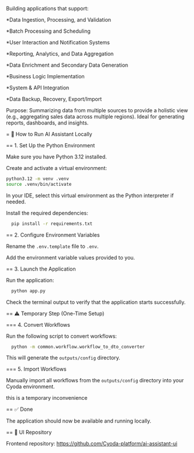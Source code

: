 Building applications that support:

*Data Ingestion, Processing, and Validation

*Batch Processing and Scheduling

*User Interaction and Notification Systems

*Reporting, Analytics, and Data Aggregation

*Data Enrichment and Secondary Data Generation

*Business Logic Implementation

*System & API Integration

*Data Backup, Recovery, Export/Import


Purpose:
Summarizing data from multiple sources to provide a holistic view (e.g., aggregating sales data across multiple regions).
Ideal for generating reports, dashboards, and insights.


= 🧠 How to Run AI Assistant Locally

== 1. Set Up the Python Environment

Make sure you have Python 3.12 installed.

Create and activate a virtual environment:

```bash
python3.12 -m venv .venv
source .venv/bin/activate
```

In your IDE, select this virtual environment as the Python interpreter if needed.

Install the required dependencies:

```bash
  pip install -r requirements.txt
```

== 2. Configure Environment Variables

Rename the `.env.template` file to `.env`.

Add the environment variable values provided to you.

== 3. Launch the Application

Run the application:

```bash
  python app.py
```

Check the terminal output to verify that the application starts successfully.

== ⚠️ Temporary Step (One-Time Setup)

=== 4. Convert Workflows

Run the following script to convert workflows:

```bash
  python -m common.workflow.workflow_to_dto_converter
```

This will generate the `outputs/config` directory.

=== 5. Import Workflows

Manually import all workflows from the `outputs/config` directory into your Cyoda environment.

this is a temporary inconvenience

== ✅ Done

The application should now be available and running locally.

== 🔗 UI Repository

Frontend repository: https://github.com/Cyoda-platform/ai-assistant-ui

